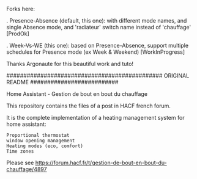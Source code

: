 Forks here:

. Presence-Absence (default, this one): with different mode names, and single Absence mode, and 'radiateur' switch name instead of 'chauffage' [ProdOk]

. Week-Vs-WE (this one): based on Presence-Absence, support multiple schedules for Presence mode (ex Week & Weekend) [WorkInProgress]

Thanks Argonaute for this beautiful work and tuto!

############################################## ORIGINAL README ##########################

Home Assistant - Gestion de bout en bout du chauffage

This repository contains the files of a post in HACF french forum.

It is the complete implementation of a heating management system for home assistant:

    Proportional thermostat
    window opening management
    Heating modes (eco, comfort)
    Time zones

Please see https://forum.hacf.fr/t/gestion-de-bout-en-bout-du-chauffage/4897

